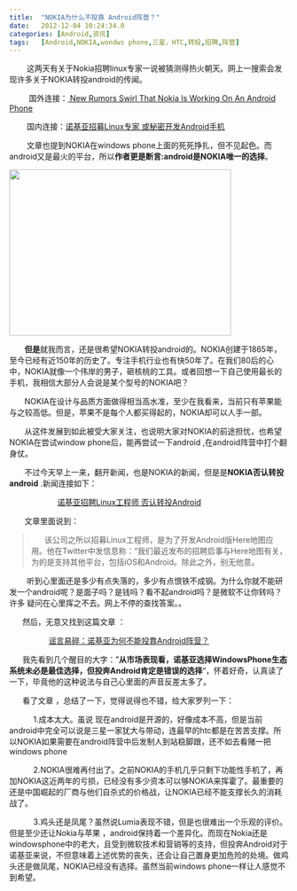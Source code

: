 ```yaml
---
title:	"NOKIA为什么不投靠 Android阵营？"
date:	2012-12-04 10:24:34.0
categories:	[Android,资讯]
tags:	[Android,NOKIA,wondws phone,三星，HTC,转投,招聘,阵营]
---
```




&nbsp; &nbsp; &nbsp; &nbsp; 这两天有关于Nokia招聘linux专家一说被猜测得热火朝天。网上一搜索会发现许多关于NOKIA转投android的传闻。

&nbsp; &nbsp; &nbsp; &nbsp; &nbsp;国外连接：<a href="http://www.businessinsider.com/new-rumors-swirl-that-nokia-is-working-on-an-android-phone-2012-12"> New Rumors Swirl That Nokia Is Working On An Android Phone</a>

&nbsp; &nbsp; &nbsp; &nbsp; 国内连接：<a href="http://tech.qq.com/a/20121203/000114.htm?_A_C_21=13864">诺基亚招募Linux专家 或秘密开发Android手机</a>

&nbsp; &nbsp; &nbsp; &nbsp; 文章也提到NOKIA在windows phone上面的死死挣扎，但不见起色。而android又是最火的平台，所以<strong>作者更是断言:android是NOKIA唯一的选择</strong>。

<img class="alignnone size-full wp-image-365" title="nokia_ceo" src="http://www.krislq.com/wp-content/uploads/2012/12/nokia_ceo.jpg" alt="" width="400" height="300" />

<!--more-->

&nbsp; &nbsp; &nbsp; &nbsp;<strong>但是</strong>就我而言，还是很希望NOKIA转投android的。NOKIA创建于1865年，至今已经有近150年的历史了。专注手机行业也有快50年了。在我们80后的心中，NOKIA就像一个伟岸的男子，砸核桃的工具。或者回想一下自己使用最长的手机，我相信大部分人会说是某个型号的NOKIA吧？

&nbsp; &nbsp; &nbsp; &nbsp;NOKIA在设计与品质方面做得相当高水准，至少在我看来，当前只有苹果能与之较高低。但是，苹果不是每个人都买得起的，NOKIA却可以人手一部。

&nbsp; &nbsp; &nbsp; &nbsp;从这件发展到如此被受大家关注，也说明大家对NOKIA的前途担忧，也希望NOKIA在尝试window phone后，能再尝试一下android ,在android阵营中打个翻身仗。

&nbsp; &nbsp; &nbsp; &nbsp;不过今天早上一来，翻开新闻，也是NOKIA的新闻，但是是<strong>NOKIA否认转投android</strong> .新闻连接如下：

&nbsp; &nbsp; &nbsp; &nbsp; &nbsp; &nbsp; &nbsp; &nbsp; &nbsp; &nbsp; &nbsp;&nbsp;<a href="http://tech.sina.com.cn/t/m/2012-12-03/14327852299.shtml">诺基亚招聘Linux工程师 否认转投Android</a>

&nbsp; &nbsp; &nbsp; &nbsp;文章里面说到：
<blockquote>&nbsp;&nbsp; &nbsp; &nbsp;该公司之所以招募Linux工程师，是为了开发Android版Here地图应用。他在Twitter中发信息称：“我们最近发布的招聘启事与Here地图有关，为的是支持其他平台，包括iOS和Android。除此之外，别无他意。</blockquote>
&nbsp; &nbsp; &nbsp; &nbsp; 听到心里面还是多少有点失落的，多少有点恨铁不成钢。为什么你就不能研发一个android呢？是面子吗？是钱吗？看不起android吗？是微软不让你转吗？许多 疑问在心里挥之不去。网上不停的查找答案。。

&nbsp; &nbsp; &nbsp;&nbsp;然后，无意又找到这篇文章 ：

&nbsp; &nbsp; &nbsp; &nbsp; &nbsp; &nbsp; &nbsp; &nbsp; &nbsp; <a href="http://www.iheima.com/html/2012/ttwz_1204/4422.html">谣言易碎：诺基亚为何不能投靠Android阵营？</a>

&nbsp; &nbsp; &nbsp; 我先看到几个醒目的大字：”<strong>从市场表现看，诺基亚选择WindowsPhone生态系统未必是最佳选择，但投奔Android肯定是错误的选择</strong>“，怀着好奇，认真读了一下，毕竟他的这种说法与自己心里面的声音反差太多了。

&nbsp; &nbsp; &nbsp; 看了文章 ，总结了一下，觉得说得也不错，给大家罗列一下：

&nbsp; &nbsp; &nbsp; &nbsp; &nbsp; &nbsp;1.成本太大。虽说 现在android是开源的，好像成本不高，但是当前android中完全可以说是三星一家犹大与带动，连最早的htc都是在苦苦支撑。所以NOKIA如果需要在android阵营中后发制人到站稳脚跟，还不如去看赌一把windows phone

&nbsp; &nbsp; &nbsp; &nbsp; &nbsp; &nbsp;2.NOKIA很难再付出了。之前NOKIA的手机几乎只剩下功能性手机了，再加NOKIA这近两年的亏损，已经没有多少资本可以够NOKIA来挥霍了。最重要的还是中国崛起的厂商与他们自杀式的价格战，让NOKIA已经不能支撑长久的消耗战了。

&nbsp; &nbsp; &nbsp; &nbsp; &nbsp; &nbsp;3.鸡头还是凤尾？虽然说Lumia表现不错，但是也很难出一个乐观的评价。但是至少还让Nokia与苹果 ，android保持着一个差异化。而现在Nokia还是windowsphone中的老大，且受到微软技术和营销等的支持，但投奔Android对于诺基亚来说，不但意味着上述优势的丧失，还会让自己置身更加危险的处境。做鸡头还是做凤尾，NOKIA已经没有选择。虽然当前windows phone一样让人感觉不到希望。
